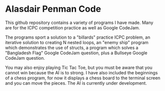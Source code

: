 # Alasdair Penman Code

This github repository contains a variety of programs I have made.  Many are for the ICPC 
competition practice as well as Google CodeJam. 

The programs sport a solution to a "billards" practice ICPC problem, an iterative solution 
to creating N nested loops, an "enemy ship" program which demonstrates the use of structs, 
a program which solves a "Bangladesh Flag" Google CodeJam question, plus a Bullseye Google 
CodeJam question.

You may also enjoy playing Tic Tac Toe, but you must be aware that you cannot win because
 the AI is to strong.  I have also included the beginnings of a chess program, for now
 it displays a chess board to the terminal screen and you can move the pieces.  The AI is 
currently under development.  
